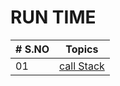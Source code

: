 # RUN TIME

| # S.NO |                 Topics                  |
| ------ | :-------------------------------------: |
| 01     | [call Stack](./01-Call-Stack/readME.md) |
